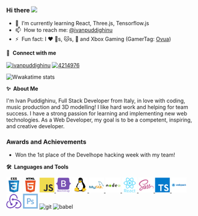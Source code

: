 ### Hi there <a href="https://www.gautamkrishnar.com/"><img src="https://media.giphy.com/media/hvRJCLFzcasrR4ia7z/giphy.gif" width="5%"></a>

- 🌱 &nbsp;I’m currently learning React, Three.js, Tensorflow.js
- 📫 &nbsp;How to reach me: [@ivanpuddighinu](https://www.linkedin.com/in/ivan-puddighinu)
- ⚡ &nbsp;Fun fact: I :heart: :dog:s, :cat:s, 🎵 and Xbox Gaming (GamerTag: [Ovua](https://account.xbox.com/en-us/profile?gamertag=Ovua))

🔗 &nbsp;**Connect with me**
<p align="left">
<a href="https://www.linkedin.com/in/ivan-puddighinu" target="blank"><img align="center" src="https://raw.githubusercontent.com/rahuldkjain/github-profile-readme-generator/master/src/images/icons/Social/linked-in-alt.svg" alt="ivanpuddighinu" height="30" width="40" /></a>
<a href="https://stackoverflow.com/users/19845974" target="blank"><img align="center" src="https://raw.githubusercontent.com/rahuldkjain/github-profile-readme-generator/master/src/images/icons/Social/stack-overflow.svg" alt="4214976" height="30" width="40" /></a>

![Wwakatime stats](https://github-readme-stats.vercel.app/api?username=ovua)
  
 <b>✨&nbsp;&nbsp;About&nbsp;Me</b>
  <br/>

I'm Ivan Puddighinu, Full Stack Developer from Italy, in love with coding, music production and 3D modelling!
I like hard work and helping for team success. I have a strong passion for learning and implementing new web technologies. 
As a Web Developer, my goal is to be a competent, inspiring, and creative developer.

### Awards and Achievements
- Won the 1st place of the Develhope hacking week with my team! 


<b>🛠️&nbsp;&nbsp;Languages&nbsp;and&nbsp;Tools</b>
  <br/>
  <p align="left"> <img src="https://raw.githubusercontent.com/devicons/devicon/master/icons/css3/css3-original-wordmark.svg" alt="css3" width="40" height="40"/> <img src="https://raw.githubusercontent.com/devicons/devicon/master/icons/html5/html5-original-wordmark.svg" alt="html5" width="40" height="40"/> <a href="https://developer.mozilla.org/en-US/docs/Web/JavaScript" target="_blank"> <img src="https://raw.githubusercontent.com/devicons/devicon/master/icons/javascript/javascript-original.svg" alt="javascript" width="40" height="40"/> </a> <img src="https://raw.githubusercontent.com/devicons/devicon/master/icons/bootstrap/bootstrap-plain-wordmark.svg" alt="bootstrap" width="40" height="40" style="max-width: 100%;"> <a href="https://www.linux.org/" target="_blank"> <img src="https://raw.githubusercontent.com/devicons/devicon/master/icons/linux/linux-original.svg" alt="linux" width="40" height="40"/> <a href="https://www.mysql.com/" target="_blank"> <img src="https://raw.githubusercontent.com/devicons/devicon/master/icons/mysql/mysql-original-wordmark.svg" alt="mysql" width="40" height="40"/> <img src="https://raw.githubusercontent.com/devicons/devicon/master/icons/nodejs/nodejs-original-wordmark.svg" alt="nodejs" width="40" height="40"/> </a> <a href="https://www.php.net" target="_blank"> <a href="https://reactjs.org/" target="_blank"> <img src="https://raw.githubusercontent.com/devicons/devicon/master/icons/react/react-original-wordmark.svg" alt="react" width="40" height="40"/> </a> </a> <a href="https://sass-lang.com" target="_blank"> <img src="https://raw.githubusercontent.com/devicons/devicon/master/icons/sass/sass-original.svg" alt="sass" width="40" height="40"/> </a> <a href="https://www.typescriptlang.org/" target="_blank"> <img src="https://raw.githubusercontent.com/devicons/devicon/master/icons/typescript/typescript-original.svg" alt="typescript" width="40" height="40"/> </a> 
  <img src="https://raw.githubusercontent.com/devicons/devicon/d00d0969292a6569d45b06d3f350f463a0107b0d/icons/webpack/webpack-original-wordmark.svg" alt="webpack" width="40" height="40" style="max-width: 100%;"> <img src="https://raw.githubusercontent.com/devicons/devicon/master/icons/redux/redux-original.svg" alt="redux" width="40" height="40" style="max-width: 100%;"> <img src="https://raw.githubusercontent.com/devicons/devicon/master/icons/photoshop/photoshop-line.svg" alt="photoshop" width="40" height="40" style="max-width: 100%;"> <img src="https://camo.githubusercontent.com/fbfcb9e3dc648adc93bef37c718db16c52f617ad055a26de6dc3c21865c3321d/68747470733a2f2f7777772e766563746f726c6f676f2e7a6f6e652f6c6f676f732f6769742d73636d2f6769742d73636d2d69636f6e2e737667" alt="git" width="40" height="40" data-canonical-src="https://www.vectorlogo.zone/logos/git-scm/git-scm-icon.svg" style="max-width: 100%;"> <img src="https://camo.githubusercontent.com/1abf71d00a4a13bfdeccdc131c65f02644fae4e746289bd7c21bf1d2af986389/68747470733a2f2f7777772e766563746f726c6f676f2e7a6f6e652f6c6f676f732f626162656c6a732f626162656c6a732d69636f6e2e737667" alt="babel" width="40" height="40" data-canonical-src="https://www.vectorlogo.zone/logos/babeljs/babeljs-icon.svg" style="max-width: 100%;"> </p>




